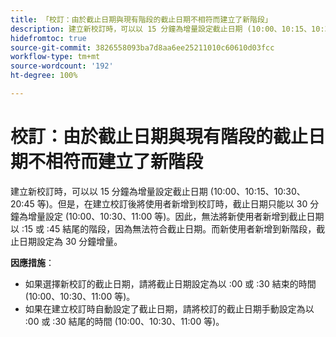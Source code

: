 ```yaml
---
title: 「校訂：由於截止日期與現有階段的截止日期不相符而建立了新階段」
description: 建立新校訂時，可以以 15 分鐘為增量設定截止日期 (10:00、10:15、10:30、20:45 等)。但是，在建立校訂後將使用者新增到校訂時，截止日期只能以 30 分鐘為增量設定 (10:00、10:30、11:00 等)。
hidefromtoc: true
source-git-commit: 3826558093ba7d8aa6ee25211010c60610d03fcc
workflow-type: tm+mt
source-wordcount: '192'
ht-degree: 100%

---
```


# 校訂：由於截止日期與現有階段的截止日期不相符而建立了新階段

建立新校訂時，可以以 15 分鐘為增量設定截止日期 (10:00、10:15、10:30、20:45 等)。但是，在建立校訂後將使用者新增到校訂時，截止日期只能以 30 分鐘為增量設定 (10:00、10:30、11:00 等)。因此，無法將新使用者新增到截止日期以 :15 或 :45 結尾的階段，因為無法符合截止日期。而新使用者新增到新階段，截止日期設定為 30 分鐘增量。

**因應措施**：

* 如果選擇新校訂的截止日期，請將截止日期設定為以 :00 或 :30 結束的時間 (10:00、10:30、11:00 等)。
* 如果在建立校訂時自動設定了截止日期，請將校訂的截止日期手動設定為以 :00 或 :30 結尾的時間 (10:00、10:30、11:00 等)。
